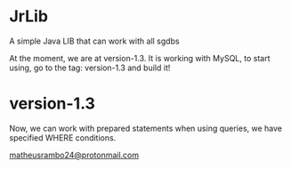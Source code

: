 # JrLib
A simple Java LIB that can work with all sgdbs

At the moment, we are at version-1.3.
It is working with MySQL, to start using, go to the tag: version-1.3 and build it!

# version-1.3
Now, we can work with prepared statements when using queries, we have specified WHERE conditions.

matheusrambo24@protonmail.com
